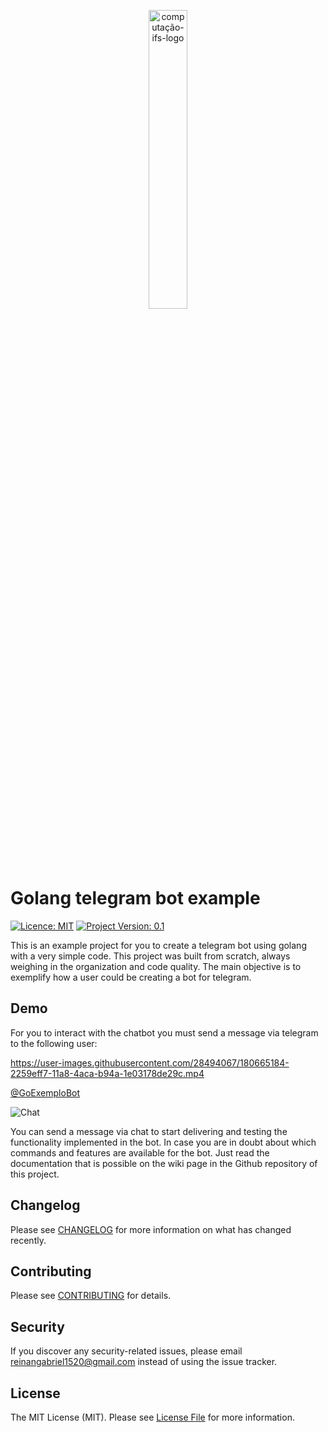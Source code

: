 <p align="center">
  <a href="https://github.com/ReinanHS/laravel-manager-base">
    <img src="https://i.imgur.com/D8h73fK.png" width="35%" alt="computação-ifs-logo"/>
  </a>
</p>

# Golang telegram bot example
[![Licence: MIT](https://img.shields.io/badge/Licence-MIT-green)](LICENCE)
[![Project Version: 0.1](https://img.shields.io/badge/Project%20Version-0.1-dodgerblue)](https://github.com/ReinanHS/golang-telegram-bot-example/releases)

This is an example project for you to create a telegram bot using golang with a very simple code. This project was built from scratch, always weighing in the organization and code quality. The main objective is to exemplify how a user could be creating a bot for telegram.

## Demo

For you to interact with the chatbot you must send a message via telegram to the following user:

https://user-images.githubusercontent.com/28494067/180665184-2259eff7-11a8-4aca-b94a-1e03178de29c.mp4

[@GoExemploBot](https://t.me/GoExemploBot)

![Chat](https://i.imgur.com/rrbO0cX.png)

You can send a message via chat to start delivering and testing the functionality implemented in the bot. In case you are in doubt about which commands and features are available for the bot. Just read the documentation that is possible on the wiki page in the Github repository of this project.

## Changelog

Please see [CHANGELOG](./CHANGELOG.md) for more information on what has changed recently.

## Contributing

Please see [CONTRIBUTING](./CONTRIBUTING.md) for details.

## Security

If you discover any security-related issues, please email reinangabriel1520@gmail.com instead of using the issue tracker.

## License

The MIT License (MIT). Please see [License File](./LICENSE) for more information.
